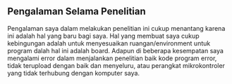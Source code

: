 ## Pengalaman Selama Penelitian
Pengalaman saya dalam melakukan penelitian ini cukup menantang karena ini adalah hal yang baru bagi saya. Hal yang membuat saya cukup kebingungan adalah untuk menyesuaikan ruangan/environment untuk program dalah hal ini adalah board. Adapun di beberapa kesempatan saya mengalami error dalam menjalankan penelitian baik kode program error, tidak terupload dengan baik dan menyeluru, atau perangkat mikrokontroler yang tidak terhubung dengan komputer saya. 
